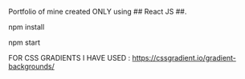 Portfolio of mine created ONLY using ## React JS ##.


npm install

npm start


FOR CSS GRADIENTS I HAVE USED : https://cssgradient.io/gradient-backgrounds/

